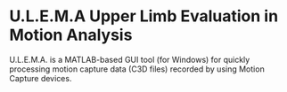 U.L.E.M.A Upper Limb Evaluation in Motion Analysis
=================

U.L.E.M.A. is a MATLAB-based GUI tool (for Windows) for quickly processing motion capture data (C3D files) recorded by using Motion Capture devices.
